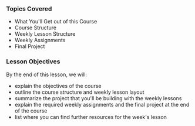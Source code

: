 ### Topics Covered

- What You'll Get out of this Course
- Course Structure
- Weekly Lesson Structure
- Weekly Assignments
- Final Project

### Lesson Objectives

By the end of this lesson, we will:

- explain the objectives of the course
- outline the course structure and weekly lesson layout
- summarize the project that you'll be building with the weekly lessons
- explain the required weekly assignments and the final project at the end of the course
- list where you can find further resources for the week's lesson
